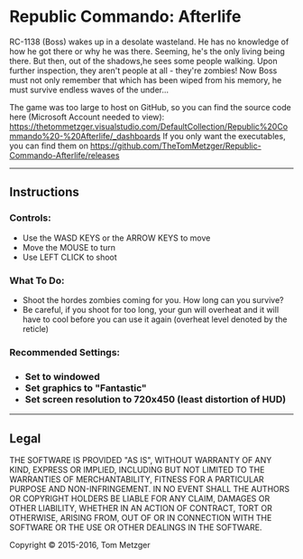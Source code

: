 # Republic Commando: Afterlife
RC-1138 (Boss) wakes up in a desolate wasteland. He has no knowledge of how he got there or why he was there. Seeming, he's the only living being there. But then, out of the shadows,he sees some people walking. Upon further inspection, they aren't people at all - they're zombies! Now Boss must not only remember that which has been wiped from his memory, he must survive endless waves of the under...


The game was too large to host on GitHub, so you can find the source code here (Microsoft Account needed to view): https://thetommetzger.visualstudio.com/DefaultCollection/Republic%20Commando%20-%20Afterlife/_dashboards
If you only want the executables, you can find them on https://github.com/TheTomMetzger/Republic-Commando-Afterlife/releases

<hr>

<h2>Instructions</h2>
<h3>Controls:</h3>
<ul>
<li>Use the WASD KEYS or the ARROW KEYS to move</li>
<li>Move the MOUSE to turn</li>
<li>Use LEFT CLICK to shoot</li>
</ul>

<h3>What To Do:</h3>
<ul>
<li>Shoot the hordes zombies coming for you. How long can you survive? </li>
<li>Be careful, if you shoot for too long, your gun will overheat and it will have to cool before you can use it again (overheat level denoted by the reticle)</li>
</ul>

<h3>Recommended Settings:<h3>
<ul>
<li>Set to windowed</li>
<li>Set graphics to "Fantastic"</li>
<li>Set screen resolution to 720x450 (least distortion of HUD)</li>
</ul>


<hr>

<h2>Legal</h2>
THE SOFTWARE IS PROVIDED "AS IS", WITHOUT WARRANTY OF ANY KIND, EXPRESS OR IMPLIED, INCLUDING BUT NOT LIMITED TO THE WARRANTIES OF MERCHANTABILITY, FITNESS FOR A PARTICULAR PURPOSE AND NON-INFRINGEMENT. IN NO EVENT SHALL THE AUTHORS OR COPYRIGHT HOLDERS BE LIABLE FOR ANY CLAIM, DAMAGES OR OTHER LIABILITY, WHETHER IN AN ACTION OF CONTRACT, TORT OR OTHERWISE, ARISING FROM, OUT OF OR IN CONNECTION WITH THE SOFTWARE OR THE USE OR OTHER DEALINGS IN THE SOFTWARE.

Copyright © 2015-2016, Tom Metzger
